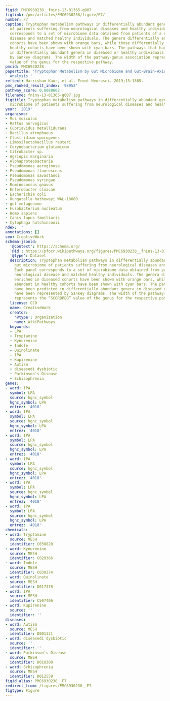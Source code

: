 ```yaml
---
figid: PMC6930238__fnins-13-01365-g007
figlink: /pmc/articles/PMC6930238/figure/F7/
number: F7
caption: Tryptophan metabolism pathways in differentially abundant genera in gut microbiome
  of patients suffering from neurological diseases and healthy individuals. Each panel
  corresponds to a set of microbiome data obtained from patients of a neurological
  disease and matched healthy individuals. The genera differentially enriched in diseased
  cohorts have been shown with orange bars, while those differentially abundant in
  healthy cohorts have been shown with cyan bars. The pathways that have been predicted
  in differentially abundant genera in diseased or healthy individuals have been represented
  by Sankey diagrams. The width of the pathway-genus association represents the “SCORBPEO”
  value of the genus for the respective pathway.
pmcid: PMC6930238
papertitle: 'Tryptophan Metabolism by Gut Microbiome and Gut-Brain-Axis: An in silico
  Analysis.'
reftext: Harrisham Kaur, et al. Front Neurosci. 2019;13:1365.
pmc_ranked_result_index: '98952'
pathway_score: 0.8088602
filename: fnins-13-01365-g007.jpg
figtitle: Tryptophan metabolism pathways in differentially abundant genera in gut
  microbiome of patients suffering from neurological diseases and healthy individuals
year: '2019'
organisms:
- Mus musculus
- Rattus norvegicus
- Cupriavidus metallidurans
- Bacillus atrophaeus
- Clostridium sporogenes
- Limosilactobacillus reuteri
- Corynebacterium glutamicum
- Citrobacter sp.
- Agriopis marginaria
- Alphaproteobacteria
- Pseudomonas aeruginosa
- Pseudomonas fluorescens
- Pseudomonas savastanoi
- Pseudomonas syringae
- Ruminococcus gnavus
- Enterobacter cloacae
- Escherichia coli
- Hungatella hathewayi WAL-18680
- gut metagenome
- Fusobacterium nucleatum
- Homo sapiens
- Canis lupus familiaris
- Cytophaga hutchinsonii
ndex: ''
annotations: []
seo: CreativeWork
schema-jsonld:
  '@context': https://schema.org/
  '@id': https://pfocr.wikipathways.org/figures/PMC6930238__fnins-13-01365-g007.html
  '@type': Dataset
  description: Tryptophan metabolism pathways in differentially abundant genera in
    gut microbiome of patients suffering from neurological diseases and healthy individuals.
    Each panel corresponds to a set of microbiome data obtained from patients of a
    neurological disease and matched healthy individuals. The genera differentially
    enriched in diseased cohorts have been shown with orange bars, while those differentially
    abundant in healthy cohorts have been shown with cyan bars. The pathways that
    have been predicted in differentially abundant genera in diseased or healthy individuals
    have been represented by Sankey diagrams. The width of the pathway-genus association
    represents the “SCORBPEO” value of the genus for the respective pathway.
  license: CC0
  name: CreativeWork
  creator:
    '@type': Organization
    name: WikiPathways
  keywords:
  - LPA
  - Tryptamine
  - Kynurenine
  - Indole
  - Quinolinate
  - IPA
  - Kupirenine
  - Autism
  - diseasedi dysbiotic
  - Parkinson's Disease
  - Schizophrenia
genes:
- word: IPA
  symbol: LPA
  source: hgnc_symbol
  hgnc_symbol: LPA
  entrez: '4018'
- word: IPA
  symbol: LPA
  source: hgnc_symbol
  hgnc_symbol: LPA
  entrez: '4018'
- word: IPA
  symbol: LPA
  source: hgnc_symbol
  hgnc_symbol: LPA
  entrez: '4018'
- word: IPA
  symbol: LPA
  source: hgnc_symbol
  hgnc_symbol: LPA
  entrez: '4018'
- word: IPA
  symbol: LPA
  source: hgnc_symbol
  hgnc_symbol: LPA
  entrez: '4018'
- word: IPA
  symbol: LPA
  source: hgnc_symbol
  hgnc_symbol: LPA
  entrez: '4018'
chemicals:
- word: Tryptamine
  source: MESH
  identifier: C030820
- word: Kynurenine
  source: MESH
  identifier: C029366
- word: Indole
  source: MESH
  identifier: C030374
- word: Quinolinate
  source: MESH
  identifier: D017378
- word: IPA
  source: MESH
  identifier: C507406
- word: Kupirenine
  source: ''
  identifier: ''
diseases:
- word: Autism
  source: MESH
  identifier: D001321
- word: diseasedi dysbiotic
  source: ''
  identifier: ''
- word: Parkinson's Disease
  source: MESH
  identifier: D010300
- word: Schizophrenia
  source: MESH
  identifier: D012559
figid_alias: PMC6930238__F7
redirect_from: /figures/PMC6930238__F7
figtype: Figure
---
```

